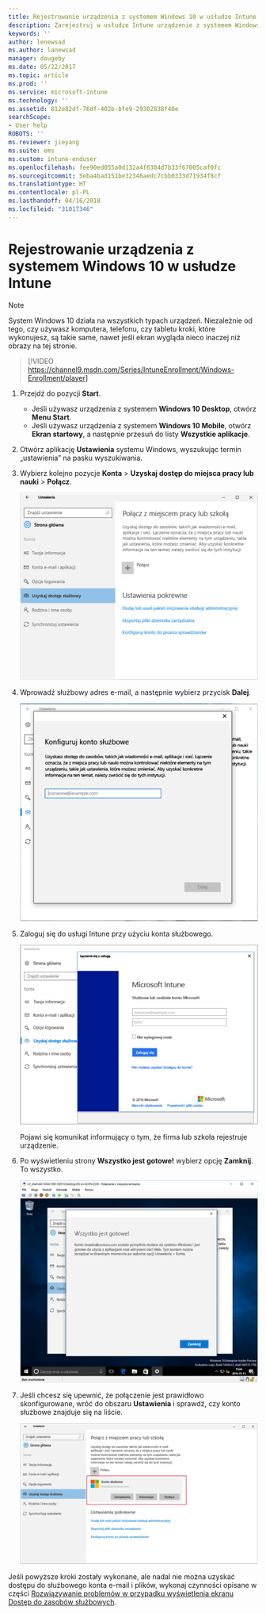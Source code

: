 ```yaml
---
title: Rejestrowanie urządzenia z systemem Windows 10 w usłudze Intune | Microsoft Docs
description: Zarejestruj w usłudze Intune urządzenie z systemem Windows 10 1607 lub nowszym
keywords: ''
author: lenewsad
ms.author: lanewsad
manager: dougeby
ms.date: 05/22/2017
ms.topic: article
ms.prod: ''
ms.service: microsoft-intune
ms.technology: ''
ms.assetid: 812e82df-76df-402b-bfe9-29302838f40e
searchScope:
- User help
ROBOTS: ''
ms.reviewer: jieyang
ms.suite: ems
ms.custom: intune-enduser
ms.openlocfilehash: fee90ed055a0d132a4f6304d7b33f67005caf0fc
ms.sourcegitcommit: 5eba4bad151be32346aedc7cbb0333d71934f8cf
ms.translationtype: HT
ms.contentlocale: pl-PL
ms.lasthandoff: 04/16/2018
ms.locfileid: "31017346"
---
```

# <a name="enroll-your-windows-10-device-in-intune"></a>Rejestrowanie urządzenia z systemem Windows 10 w usłudze Intune

> [!NOTE]
> System Windows 10 działa na wszystkich typach urządzeń. Niezależnie od tego, czy używasz komputera, telefonu, czy tabletu kroki, które wykonujesz, są takie same, nawet jeśli ekran wygląda nieco inaczej niż obrazy na tej stronie.

> [!VIDEO https://channel9.msdn.com/Series/IntuneEnrollment/Windows-Enrollment/player]

1. Przejdź do pozycji **Start**.

   - Jeśli używasz urządzenia z systemem **Windows 10 Desktop**, otwórz **Menu Start**.
   - Jeśli używasz urządzenia z systemem **Windows 10 Mobile**, otwórz **Ekran startowy**, a następnie przesuń do listy **Wszystkie aplikacje**.

2. Otwórz aplikację **Ustawienia** systemu Windows, wyszukując termin „ustawienia” na pasku wyszukiwania.

3. Wybierz kolejno pozycje **Konta** > **Uzyskaj dostęp do miejsca pracy lub nauki** > **Połącz**.

    ![Wybieranie pozycji Uzyskaj dostęp do miejsca pracy lub nauki](./media/w10-enroll-rs1-connect-to-work-or-school.png)

4. Wprowadź służbowy adres e-mail, a następnie wybierz przycisk **Dalej**.

   ![Wprowadź dane konta służbowego](./media/w10-enroll-rs1-set-up-work-or-school-account.png)

5. Zaloguj się do usługi Intune przy użyciu konta służbowego.

    ![Dodaj konto służbowe](./media/w10-enroll-rs1-enter-your-credentials.png)

    Pojawi się komunikat informujący o tym, że firma lub szkoła rejestruje urządzenie.

6. Po wyświetleniu strony **Wszystko jest gotowe!** wybierz opcję **Zamknij**. To wszystko.

   ![Po wyświetleniu ekranu „Wszystko jest gotowe!” wybierz opcję Zamknij](./media/w10-enroll-rs1-youre-all-set.png)

7. Jeśli chcesz się upewnić, że połączenie jest prawidłowo skonfigurowane, wróć do obszaru **Ustawienia** i sprawdź, czy konto służbowe znajduje się na liście.

    ![Sprawdź, czy połączenie zostało poprawnie skonfigurowane](./media/w10-enroll-rs1-validate-successful-enrollment.png)

Jeśli powyższe kroki zostały wykonane, ale nadal nie można uzyskać dostępu do służbowego konta e-mail i plików, wykonaj czynności opisane w części [Rozwiązywanie problemów w przypadku wyświetlenia ekranu Dostęp do zasobów służbowych](troubleshoot-your-windows-10-device-windows.md#troubleshooting-steps-to-follow-if-you-see-access-work-or-school).
